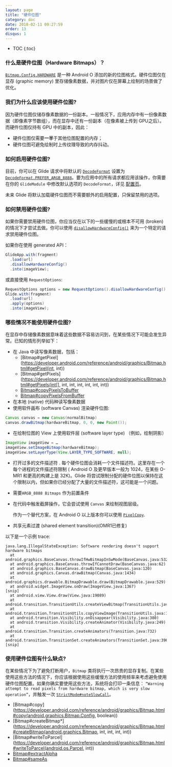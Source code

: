 ```yaml
---
layout: page
title: "硬件位图"
category: doc
date: 2018-02-11 09:27:59
order: 13
disqus: 1
---
```

* TOC
{:toc}

### 什么是硬件位图（Hardware Bitmaps）？
[`Bitmap.Config.HARDWARE`][3] 是一种 Android O 添加的新的位图格式。硬件位图仅在显存 (graphic memory) 里存储像素数据，并对图片仅在屏幕上绘制的场景做了优化。

### 我们为什么应该使用硬件位图?
因为硬件位图仅储存像素数据的一份副本。一般情况下，应用内存中有一份像素数据（即像素字节数组），而在显存中还有一份副本（在像素被上传到 GPU之后）。而硬件位图仅持有 GPU 中的副本，因此：

 * 硬件位图仅需要**一半**于其他位图配置的内存；
 * 硬件位图可避免绘制时上传纹理导致的内存抖动。

### 如何启用硬件位图?
目前，你可以在 Glide 请求中将默认的 [`DecodeFormat`][1] 设置为 [`DecodeFormat.PREFER_ARGB_8888`][2]。要为应用中的所有请求都应用该操作，你需要在你的 `GlideModule` 中修改默认选项的 `DecodeFormat`，详见 [配置页][4]。

未来 Glide 将默认加载硬件位图而不需要额外的启用配置，只保留禁用的选项。

### 如何禁用硬件位图?
如果你需要禁用硬件位图，你应当仅在以下的一些缓慢的或根本不可用 (broken) 的情况下才尝试去做。你可以使用 [`disallowHardwareConfig()`][5] 来为一个特定的请求禁用硬件位图。

如果你在使用 generated API：

```java
GlideApp.with(fragment)
  .load(url)
  .disallowHardwareConfig()
  .into(imageView);
```

或直接使用 `RequestOptions`:

```java
RequestOptions options = new RequestOptions().disallowHardwareConfig();
Glide.with(fragment)
  .load(url)
  .apply(options)
  .into(imageView);
```

### 哪些情况不能使用硬件位图?
在显存中存储像素数据意味着这些数据不容易访问到，在某些情况下可能会发生异常。已知的情形列举如下：
* 在 Java 中读写像素数据，包括：
  * [Bitmap#getPixel](https://developer.android.com/reference/android/graphics/Bitmap.html#getPixel(int, int))
  * [Bitmap#getPixels](https://developer.android.com/reference/android/graphics/Bitmap.html#getPixels(int[], int, int, int, int, int, int))
  * [Bitmap#copyPixelsToBuffer](https://developer.android.com/reference/android/graphics/Bitmap.html#copyPixelsToBuffer(java.nio.Buffer))
  * [Bitmap#copyPixelsFromBuffer](https://developer.android.com/reference/android/graphics/Bitmap.html#copyPixelsFromBuffer(java.nio.Buffer))
* 在本地 (native) 代码种读写像素数据
* 使用软件画布 (software Canvas) 渲染硬件位图:
```java
Canvas canvas = new Canvas(normalBitmap)
canvas.drawBitmap(hardwareBitmap, 0, 0, new Paint());
```
* 在绘制位图的 View 上使用软件层 (software layer type) （例如，绘制阴影）
```java
ImageView imageView = …
imageView.setImageBitmap(hardwareBitmap);
imageView.setLayerType(View.LAYER_TYPE_SOFTWARE, null);
```

* 打开过多的文件描述符
. 
    每个硬件位图会消耗一个文件描述符。这里存在一个每个进程的文件描述符限制 ( Android O 及更早版本一般为 1024，在某些 O-MR1 和更高的构建上是 32K)。Glide 将尝试限制分配的硬件位图以保持在这个限制以内，但如果你已经分配了大量的文件描述符，这可能是一个问题。

* 需要`ARGB_8888 Bitmaps` 作为前置条件
* 在代码中触发截屏操作，它会尝试使用 ``Canvas`` 来绘制视图层级。

    作为一个替代方案，在 Android O 以上版本你可以使用 [`PixelCopy`][6].  

* 共享元素过渡 (shared element transition)(OMR1已修复)

以下是一个示例 trace:
```
java.lang.IllegalStateException: Software rendering doesn't support hardware bitmaps
  at android.graphics.BaseCanvas.throwIfHwBitmapInSwMode(BaseCanvas.java:532)
  at android.graphics.BaseCanvas.throwIfCannotDraw(BaseCanvas.java:62)
  at android.graphics.BaseCanvas.drawBitmap(BaseCanvas.java:120)
  at android.graphics.Canvas.drawBitmap(Canvas.java:1434)
  at android.graphics.drawable.BitmapDrawable.draw(BitmapDrawable.java:529)
  at android.widget.ImageView.onDraw(ImageView.java:1367)
[snip]
  at android.view.View.draw(View.java:19089)
  at android.transition.TransitionUtils.createViewBitmap(TransitionUtils.java:168)
  at android.transition.TransitionUtils.copyViewImage(TransitionUtils.java:102)
  at android.transition.Visibility.onDisappear(Visibility.java:380)
  at android.transition.Visibility.createAnimator(Visibility.java:249)
  at android.transition.Transition.createAnimators(Transition.java:732)
  at android.transition.TransitionSet.createAnimators(TransitionSet.java:396)
[snip]
```

### 使用硬件位图有什么缺点?
在某些情况下为了避免打断用户，`Bitmap` 类将执行一次昂贵的显存复制。在某些使用这些方法的情况下，你应该根据使用这些缓慢方法的使用频率来考虑避免使用硬件位图配置。如果你确实要使用这些方法，系统将会打印一条信息： `“Warning attempt to read pixels from hardware bitmap, which is very slow operation”`，并触发一次 [`StrictMode#noteSlowCall`][7]。
* [Bitmap#copy](https://developer.android.com/reference/android/graphics/Bitmap.html#copy(android.graphics.Bitmap.Config, boolean))
* [Bitmap#createBitmap*](https://developer.android.com/reference/android/graphics/Bitmap.html#createBitmap(android.graphics.Bitmap, int, int, int, int))
* [Bitmap#writeToParcel](https://developer.android.com/reference/android/graphics/Bitmap.html#writeToParcel(android.os.Parcel, int))
* [Bitmap#extractAlpha](https://developer.android.com/reference/android/graphics/Bitmap.html#extractAlpha())
* [Bitmap#sameAs](https://developer.android.com/reference/android/graphics/Bitmap.html#sameAs(android.graphics.Bitmap))

[1]: https://bumptech.github.io/glide/javadocs/460/com/bumptech/glide/load/DecodeFormat.html
[2]: https://bumptech.github.io/glide/javadocs/460/com/bumptech/glide/load/DecodeFormat.html#PREFER_ARGB_8888
[3]: https://developer.android.com/reference/android/graphics/Bitmap.Config.html#HARDWARE
[4]: https://bumptech.github.io/glide/doc/configuration.html#default-request-options
[5]: https://bumptech.github.io/glide/javadocs/460/com/bumptech/glide/request/RequestOptions.html#disallowHardwareConfig--
[6]: https://developer.android.com/reference/android/view/PixelCopy.html
[7]: https://developer.android.com/reference/android/os/StrictMode.html#noteSlowCall(java.lang.String)

